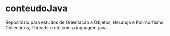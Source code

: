 # conteudoJava
 Repositório para estudos de Orientação a Objetos, Herança e Polimorfismo, Collections, Threads e etc com a inguagem java.
